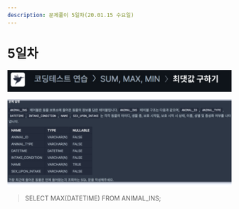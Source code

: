 ```yaml
---
description: 문제풀이 5일차(20.01.15 수요일)
---
```


# 5일차

![](<../.gitbook/assets/image (44).png>)

![](<../.gitbook/assets/image (45).png>)

> SELECT MAX(DATETIME) FROM ANIMAL\_INS;
